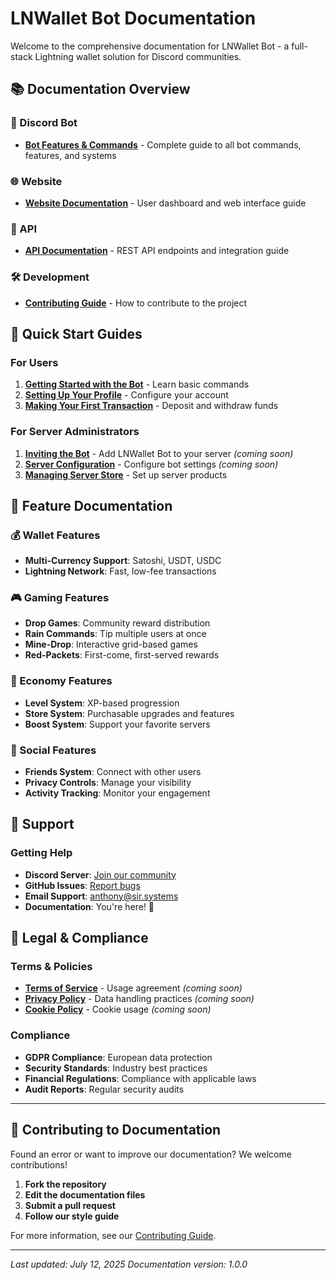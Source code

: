 # LNWallet Bot Documentation

Welcome to the comprehensive documentation for LNWallet Bot - a full-stack Lightning wallet solution for Discord communities.

## 📚 Documentation Overview

### 🤖 Discord Bot
- **[Bot Features & Commands](bot-features.md)** - Complete guide to all bot commands, features, and systems

### 🌐 Website
- **[Website Documentation](website.md)** - User dashboard and web interface guide

### 🔧 API
- **[API Documentation](api.md)** - REST API endpoints and integration guide

### 🛠️ Development
- **[Contributing Guide](../CONTRIBUTING.md)** - How to contribute to the project

## 🚀 Quick Start Guides

### For Users
1. **[Getting Started with the Bot](bot-features.md#commands)** - Learn basic commands
2. **[Setting Up Your Profile](website.md#profile-management)** - Configure your account
3. **[Making Your First Transaction](website.md#wallet-management)** - Deposit and withdraw funds

### For Server Administrators
1. **[Inviting the Bot](bot-setup.md)** - Add LNWallet Bot to your server *(coming soon)*
2. **[Server Configuration](admin-guide.md)** - Configure bot settings *(coming soon)*
3. **[Managing Server Store](bot-features.md#server)** - Set up server products

## 📖 Feature Documentation

### 💰 Wallet Features
- **Multi-Currency Support**: Satoshi, USDT, USDC
- **Lightning Network**: Fast, low-fee transactions

### 🎮 Gaming Features
- **Drop Games**: Community reward distribution
- **Rain Commands**: Tip multiple users at once
- **Mine-Drop**: Interactive grid-based games
- **Red-Packets**: First-come, first-served rewards

### 🏪 Economy Features
- **Level System**: XP-based progression
- **Store System**: Purchasable upgrades and features
- **Boost System**: Support your favorite servers

### 👥 Social Features
- **Friends System**: Connect with other users
- **Privacy Controls**: Manage your visibility
- **Activity Tracking**: Monitor your engagement

## 🛟 Support

### Getting Help
- **Discord Server**: [Join our community](https://discord.gg/JgPqJqk)
- **GitHub Issues**: [Report bugs](https://github.com/Anthony01M/lightning-wallet-bot/issues)
- **Email Support**: anthony@sir.systems
- **Documentation**: You're here! 📖

## 📄 Legal & Compliance

### Terms & Policies
- **[Terms of Service](terms-of-service.md)** - Usage agreement *(coming soon)*
- **[Privacy Policy](privacy-policy.md)** - Data handling practices *(coming soon)*
- **[Cookie Policy](cookie-policy.md)** - Cookie usage *(coming soon)*

### Compliance
- **GDPR Compliance**: European data protection
- **Security Standards**: Industry best practices
- **Financial Regulations**: Compliance with applicable laws
- **Audit Reports**: Regular security audits

---

## 🤝 Contributing to Documentation

Found an error or want to improve our documentation? We welcome contributions!

1. **Fork the repository**
2. **Edit the documentation files**
3. **Submit a pull request**
4. **Follow our style guide**

For more information, see our [Contributing Guide](../CONTRIBUTING.md).

---

*Last updated: July 12, 2025*
*Documentation version: 1.0.0*